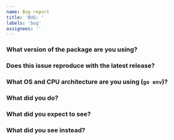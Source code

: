 ```yaml
---
name: Bug report
title: 'BUG: '
labels: 'bug'
assignees: ''
---
```


### What version of the package are you using?


### Does this issue reproduce with the latest release?


### What OS and CPU architecture are you using (`go env`)?


### What did you do?

<!--
If possible, provide steps and/or code to reproduce the problem. 
-->

### What did you expect to see?


### What did you see instead?
